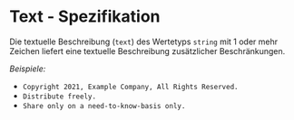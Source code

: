 # Text - Spezifikation

Die textuelle Beschreibung (`text`) des Wertetyps `string` mit 1 oder mehr Zeichen liefert eine textuelle Beschreibung zusätzlicher Beschränkungen.

*Beispiele:*

* `Copyright 2021, Example Company, All Rights Reserved.`
* `Distribute freely.`
* `Share only on a need-to-know-basis only.`
